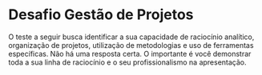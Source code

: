 # Desafio Gestão de Projetos

O teste a seguir busca identificar a sua capacidade de raciocínio analítico, organização de projetos, utilização de metodologias e uso de ferramentas específicas. Não há uma resposta certa. O importante é você demonstrar toda a sua linha de raciocínio e o seu profissionalismo na apresentação. 
